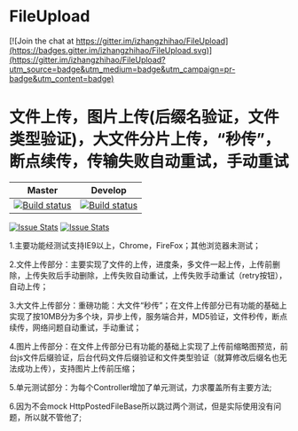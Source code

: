 # FileUpload

[![Join the chat at https://gitter.im/izhangzhihao/FileUpload](https://badges.gitter.im/izhangzhihao/FileUpload.svg)](https://gitter.im/izhangzhihao/FileUpload?utm_source=badge&utm_medium=badge&utm_campaign=pr-badge&utm_content=badge)

# 文件上传，图片上传(后缀名验证，文件类型验证)，大文件分片上传，“秒传”，断点续传，传输失败自动重试，手动重试

|Master|Develop|
|:--:|:--:|
|[![Build status](https://ci.appveyor.com/api/projects/status/2t60n9j7p3i8gbd5/branch/master?svg=true)](https://ci.appveyor.com/project/izhangzhihao/fileupload/branch/master)|[![Build status](https://ci.appveyor.com/api/projects/status/2t60n9j7p3i8gbd5/branch/develop?svg=true)](https://ci.appveyor.com/project/izhangzhihao/fileupload/branch/develop)|

[![Issue Stats](http://issuestats.com/github/izhangzhihao/FileUpload/badge/pr)](http://issuestats.com/github/izhangzhihao/FileUpload)
[![Issue Stats](http://issuestats.com/github/izhangzhihao/FileUpload/badge/issue)](http://issuestats.com/github/izhangzhihao/FileUpload)

1.主要功能经测试支持IE9以上，Chrome，FireFox；其他浏览器未测试；

2.文件上传部分：主要实现了文件的上传，进度条，多文件一起上传，上传前删除，上传失败后手动删除，上传失败自动重试，上传失败手动重试（retry按钮），自动上传；

3.大文件上传部分：重磅功能：大文件“秒传”；在文件上传部分已有功能的基础上实现了按10MB分为多个块，异步上传，服务端合并，MD5验证，文件秒传，断点续传，网络问题自动重试，手动重试；

4.图片上传部分：在文件上传部分已有功能的基础上实现了上传前缩略图预览，前台js文件后缀验证，后台代码文件后缀验证和文件类型验证（就算修改后缀名也无法成功上传），支持图片上传前压缩；

5.单元测试部分：为每个Controller增加了单元测试，力求覆盖所有主要方法;

6.因为不会mock HttpPostedFileBase所以跳过两个测试，但是实际使用没有问题，所以就不管他了;
